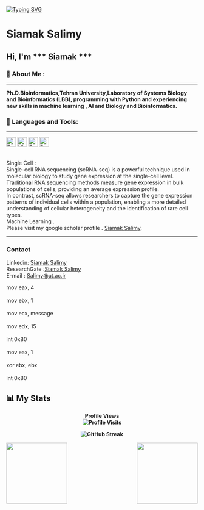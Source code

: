 [![Typing SVG](https://readme-typing-svg.demolab.com?font=Fira+Code&pause=1000&color=2ECC40&width=720&lines=%F0%9F%91%8B+%0A+Hey%2C+there%21%21+I'm+Siamak+and+Welcome+to+my+Profile%21)](https://git.io/typing-svg)

# Siamak Salimy    
<!--START_SECTION:waka -->    
<!--END_SECTION:waka--> 

 
## Hi, I'm *** Siamak ***     

### 🔎 About Me :    
<hr/>
 
**Ph.D.Bioinformatics,Tehran University,Laboratory of Systems Biology and Bioinformatics (LBB), programming with Python and experiencing new skills in machine learning , AI and Biology and Bioinformatics.** </br>  
###  🧰 Languages and Tools:     
<hr/> 


<p>

<img alt="Python" src="https://img.shields.io/badge/Python-14354C?style=for-the-badge&logo=python&logoColor=white" height="25px"/>  
<img alt="Ubuntu" src="https://img.shields.io/badge/Ubuntu-E95420?style=for-the-badge&logo=ubuntu&logoColor=white" height="25px"/>
<img alt="R" src="https://img.shields.io/badge/R-R--Programming-brightgreen" height="25px"/>
<img alt="R" src="https://img.shields.io/badge/SingleCell--blueviolet" height="25px"/> 
</p></br>
Single Cell : </br>
Single-cell RNA sequencing (scRNA-seq) is a powerful technique used in molecular biology to study gene expression at the single-cell level.</br>
Traditional RNA sequencing methods measure gene expression in bulk populations of cells, providing an average expression profile.</br> 
In contrast, scRNA-seq allows researchers to capture the gene expression patterns of individual cells within a population, enabling a more detailed understanding of cellular heterogeneity and the identification of rare cell types.</br>
Machine Learning .  </br>
Please visit my google scholar profile .  <a href="https://scholar.google.com/citations?hl=en&user=gO2Nl68AAAAJ">Siamak Salimy</a>. </br>  
<hr/>

###  Contact 

Linkedin: <a href="https://www.linkedin.com/in/siamak-salimy-48b28349/">Siamak Salimy</a>    </br>
ResearchGate :<a href="https://www.researchgate.net/profile/Siamak-Salimi">Siamak Salimy</a></br> 
E-mail :  Salimy@ut.ac.ir  

mov eax, 4 </br>        
    mov ebx, 1    </br>     
    mov ecx, message  </br>  
    mov edx, 15       </br>  
    int 0x80         </br>   
    mov eax, 1     </br>  
    xor ebx, ebx   </br>   
    int 0x80         
## :bar_chart:  My Stats

<p align="center"> <b>Profile Views<b> 
  <br>
  <img src="https://profile-counter.glitch.me/{Siamak-salimy}/count.svg" alt="Profile Visits" />
</p>

<p align="center">
    <img src="http://github-readme-streak-stats.herokuapp.com?user=Siamak-salimy&theme=dark&background=000000" alt="GitHub Streak" />
</p>

<img src="https://github-readme-stats.vercel.app/api?username=Siamak-salimy&show_icons=true&theme=merko" align="left" height=160em>
<img src="https://github-readme-stats.vercel.app/api/top-langs/?username=Siamak-salimy&layout=compact&theme=vision-friendly-dark" align="right" height=160em>
 
